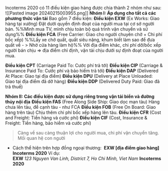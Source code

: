 Incoterms 2020 có 11 điều kiện giao hàng được chia thành 2 nhóm như sau:
![[Pasted image 20240215003955.png]]
**Nhóm I: Áp dụng cho tất cả các phương thức vận tải**
Bao gồm 7 điều kiện:
**Điều kiện EXW** (Ex Works: Giao hàng tại xưởng)
	Đặt dưới quyền định đoạt của người mua tại cơ sở người bán.
	%%Mình mua TV, mình chịu toàn bộ quá trình vận chuyển và sử dụng%%
**Điều kiện FCA** (Free Carrier: Giao cho người chuyên chở + Chi phí bốc xếp)
	%%Lấy xe chở quất, quất siêu nặng, khum biết làm sao để đưa quất về - > Nhờ cửa hàng làm hộ%%
	Với địa điểm khác, chi phí dỡ/bốc xếp người bán chịu => địa điểm chỉ định, vận tải chịu đưới sự định đoạt của người mua.

**Điều kiện CPT** (Carriage Paid To: Cước phí trả tới)
**Điều kiện CIP** (Carriage & Insurance Paid To: Cước phí và bảo hiểm trả tới)
**Điều kiện DAP** (Delivered At Place: Giao tại địa điểm)
**Điều kiện DPU** (Delivery at Place Unloaded: Giao tại địa điểm đã dỡ hàng)
**Điều kiện DDP** (Delivered Duty Paid: Giao đã trả thuế)

**Nhóm II: Các điều kiện được sử dụng riêng trong vận tải biển và đường thủy nội địa**
**Điều kiện FAS** (Free Along Side Ship: Giao dọc mạn tàu)
	Hàng chưa lên tàu, để cạnh tàu - như FCA
**Điều kiện FOB** (Free On Board: Giao hàng trên tàu)
	Chịu thêm chi phí bốc xếp hàng lên tàu.
**Điều kiện CFR** (Cost and Freight: Tiền hàng và cước phí)
**Điều kiện CIF** (Cost, Insurance & Freight: Tiền hàng, bảo hiểm và cước phí)

>Càng về sau càng thuận lợi cho người mua, chi phí vận chuyển tăng.
>Mối quan hệ con người

- Cách thể hiện trên hợp đồng ngoại thương: 
  **EXW [địa điểm giao hàng] Incoterms 2020**
Ví dụ:  
**EXW** _123 Nguyen Van Linh, District 7, Ho Chi Minh, Viet Nam_ **Incoterms 2020**
